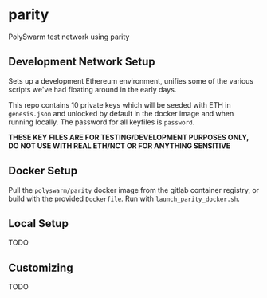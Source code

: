 # parity

PolySwarm test network using parity

## Development Network Setup

Sets up a development Ethereum environment, unifies some of the various scripts
we've had floating around in the early days.

This repo contains 10 private keys which will be seeded with ETH in
`genesis.json` and unlocked by default in the docker image and when running
locally. The password for all keyfiles is `password`.

**THESE KEY FILES ARE FOR TESTING/DEVELOPMENT PURPOSES ONLY, DO NOT USE WITH
REAL ETH/NCT OR FOR ANYTHING SENSITIVE**

## Docker Setup

Pull the `polyswarm/parity` docker image from the gitlab container registry, or build with
the provided `Dockerfile`. Run with `launch_parity_docker.sh`.

## Local Setup

TODO

## Customizing

TODO